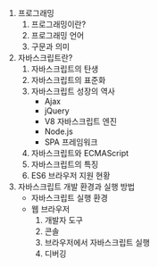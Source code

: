 1. 프로그래밍
    1. 프로그래밍이란?
    2. 프로그래밍 언어
    3. 구문과 의미
2. 자바스크립트란?
    1. 자바스크립트의 탄생
    2. 자바스크립트의 표준화
    3. 자바스크립트 성장의 역사
        - Ajax
        - jQuery
        - V8 자바스크립트 엔진
        - Node.js
        - SPA 프레임워크
    4. 자바스크립트와 ECMAScript
    5. 자바스크립트의 특징
    6. ES6 브라우저 지원 현황
3. 자바스크립트 개발 환경과 실행 방법
    - 자바스크립트 실행 환경
    - 웹 브라우저
        1. 개발자 도구
        2. 콘솔
        3. 브라우저에서 자바스크립트 실행
        4. 디버깅